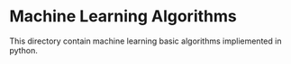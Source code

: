 # Machine Learning Algorithms

  This directory contain machine learning basic algorithms impliemented in python.
